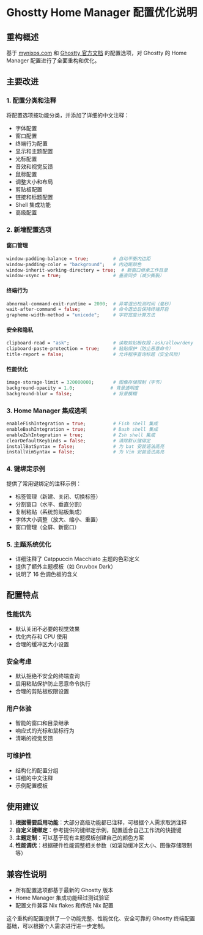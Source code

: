 # Ghostty Home Manager 配置优化说明

## 重构概述

基于 [mynixos.com](https://mynixos.com) 和 [Ghostty 官方文档](https://ghostty.org/docs/config/reference) 的配置选项，对 Ghostty 的 Home Manager 配置进行了全面重构和优化。

## 主要改进

### 1. 配置分类和注释
将配置选项按功能分类，并添加了详细的中文注释：
- 字体配置
- 窗口配置  
- 终端行为配置
- 显示和主题配置
- 光标配置
- 音效和视觉反馈
- 鼠标配置
- 调整大小和布局
- 剪贴板配置
- 链接和标题配置
- Shell 集成功能
- 高级配置

### 2. 新增配置选项

#### 窗口管理
```nix
window-padding-balance = true;         # 自动平衡内边距
window-padding-color = "background";   # 内边距颜色
window-inherit-working-directory = true;  # 新窗口继承工作目录
window-vsync = true;                   # 垂直同步（减少撕裂）
```

#### 终端行为
```nix
abnormal-command-exit-runtime = 2000;  # 异常退出检测时间（毫秒）
wait-after-command = false;            # 命令退出后保持终端开启
grapheme-width-method = "unicode";     # 字符宽度计算方法
```

#### 安全和隐私
```nix
clipboard-read = "ask";                # 读取剪贴板权限：ask/allow/deny
clipboard-paste-protection = true;     # 粘贴保护（防止恶意命令）
title-report = false;                  # 允许程序查询标题（安全风险）
```

#### 性能优化
```nix
image-storage-limit = 320000000;       # 图像存储限制（字节）
background-opacity = 1.0;             # 背景透明度
background-blur = false;               # 背景模糊
```

### 3. Home Manager 集成选项
```nix
enableFishIntegration = true;          # Fish shell 集成
enableBashIntegration = true;          # Bash shell 集成  
enableZshIntegration = true;           # Zsh shell 集成
clearDefaultKeybinds = false;          # 清除默认键绑定
installBatSyntax = false;              # 为 bat 安装语法高亮
installVimSyntax = false;              # 为 Vim 安装语法高亮
```

### 4. 键绑定示例
提供了常用键绑定的注释示例：
- 标签管理（新建、关闭、切换标签）
- 分割窗口（水平、垂直分割）
- 复制粘贴（系统剪贴板集成）
- 字体大小调整（放大、缩小、重置）
- 窗口管理（全屏、新窗口）

### 5. 主题系统优化
- 详细注释了 Catppuccin Macchiato 主题的色彩定义
- 提供了额外主题模板（如 Gruvbox Dark）
- 说明了 16 色调色板的含义

## 配置特点

### 性能优先
- 默认关闭不必要的视觉效果
- 优化内存和 CPU 使用
- 合理的缓冲区大小设置

### 安全考虑
- 默认拒绝不安全的终端查询
- 启用粘贴保护防止恶意命令执行
- 合理的剪贴板权限设置

### 用户体验
- 智能的窗口和目录继承
- 响应式的光标和鼠标行为
- 清晰的视觉反馈

### 可维护性
- 结构化的配置分组
- 详细的中文注释
- 示例配置模板

## 使用建议

1. **根据需要启用功能**：大部分高级功能都已注释，可根据个人需求取消注释
2. **自定义键绑定**：参考提供的键绑定示例，配置适合自己工作流的快捷键
3. **主题定制**：可以基于现有主题模板创建自己的颜色方案
4. **性能调优**：根据硬件性能调整相关参数（如滚动缓冲区大小、图像存储限制等）

## 兼容性说明

- 所有配置选项都基于最新的 Ghostty 版本
- Home Manager 集成功能经过测试验证
- 配置文件兼容 Nix flakes 和传统 Nix 配置

这个重构的配置提供了一个功能完整、性能优化、安全可靠的 Ghostty 终端配置基础，可以根据个人需求进行进一步定制。
